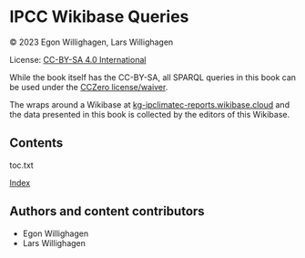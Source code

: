 # IPCC Wikibase Queries

© 2023 Egon Willighagen, Lars Willighagen

License: [CC-BY-SA 4.0 International](https://creativecommons.org/licenses/by-sa/4.0/)

While the book itself has the CC-BY-SA, all SPARQL queries in this book can be used
under the [CCZero license/waiver](https://creativecommons.org/share-your-work/public-domain/cc0/).

The wraps around a Wikibase at [kg-ipclimatec-reports.wikibase.cloud](https://kg-ipclimatec-reports.wikibase.cloud/)
and the data presented in this book is collected by the editors of this Wikibase.

## Contents

<toc>toc.txt</toc>

[Index](indexList.i.md) <br />

## Authors and content contributors

* Egon Willighagen
* Lars Willighagen
